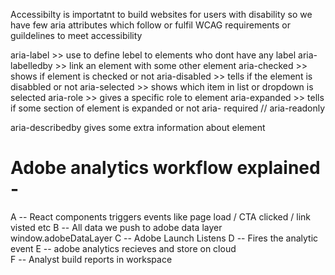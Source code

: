 Accessibilty is importatnt to build websites for users with disability
so we have few aria attributes which follow or fulfil WCAG requirements or guildelines to meet accessibility

<!-- Few widely used aria attributes -->
aria-label >> use to define lebel to elements who dont have any label
aria-labelledby >> link an element with some other element
aria-checked >> shows if element is checked or not
aria-disabled >> tells if the element is disabbled or not
aria-selected >> shows which item in list or dropdown is selected
aria-role >> gives a specific role to element
aria-expanded >> tells if some section of element is expanded or not
aria- required  // aria-readonly

<!-- Difference between label / labelledby & describedby-->
aria-describedby gives some extra information about element


# Adobe analytics workflow explained -
A -- React components triggers events like page load / CTA clicked / link visted etc
B -- All data we push to adobe data layer window.adobeDataLayer <!-- Front end work ends here -->
C -- Adobe Launch Listens
D -- Fires the analytic event
E -- adobe analytics recieves and store on cloud        
F -- Analyst build reports in workspace
